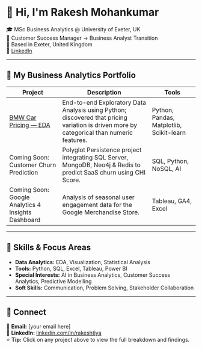 # 👋 Hi, I'm Rakesh Mohankumar

🎓 MSc Business Analytics @ University of Exeter, UK  
💼 Customer Success Manager → Business Analyst Transition  
📍 Based in Exeter, United Kingdom  
🔗 [LinkedIn]([https://linkedin.com/in/rakeshtiya](https://www.linkedin.com/in/rakesh-mohankumar-367915161/))

---

## 🚀 My Business Analytics Portfolio

| Project | Description | Tools |
|----------|--------------|-------|
| [BMW Car Pricing — EDA](https://github.com/rakeshtiya/EDA_Car_Pricing_Analysis) | End-to-end Exploratory Data Analysis using Python; discovered that pricing variation is driven more by categorical than numeric features. | Python, Pandas, Matplotlib, Scikit-learn |
| Coming Soon: Customer Churn Prediction | Polyglot Persistence project integrating SQL Server, MongoDB, Neo4j & Redis to predict SaaS churn using CHI Score. | SQL, Python, NoSQL, AI |
| Coming Soon: Google Analytics 4 Insights Dashboard | Analysis of seasonal user engagement data for the Google Merchandise Store. | Tableau, GA4, Excel |

---

## 🧠 Skills & Focus Areas
- **Data Analytics:** EDA, Visualization, Statistical Analysis  
- **Tools:** Python, SQL, Excel, Tableau, Power BI  
- **Special Interests:** AI in Business Analytics, Customer Success Analytics, Predictive Modelling  
- **Soft Skills:** Communication, Problem Solving, Stakeholder Collaboration  

---

## 🤝 Connect
📧 **Email:** [your email here]  
🔗 **LinkedIn:** [linkedin.com/in/rakeshtiya](https://linkedin.com/in/rakeshtiya)  
⭐ **Tip:** Click on any project above to view the full breakdown and findings.
